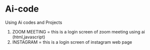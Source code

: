 # Ai-code
Using Ai codes and Projects
1) ZOOM MEETING = this is a login screen of zoom meeting using ai (html,javascript)
2) INSTAGRAM = this is a login screen of instagram web page 

